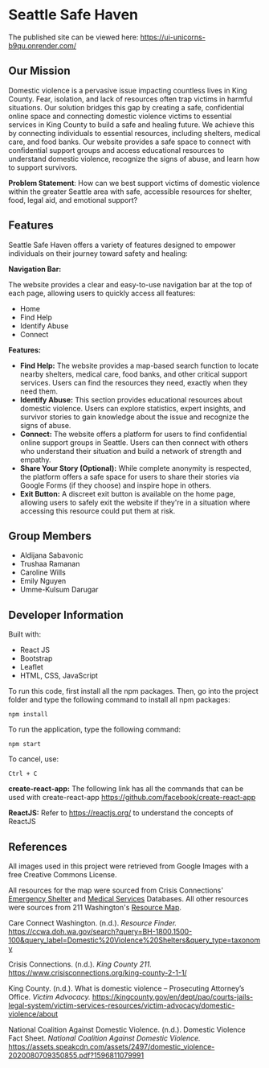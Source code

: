 # Seattle Safe Haven

The published site can be viewed here: https://ui-unicorns-b9qu.onrender.com/ 

## Our Mission

Domestic violence is a pervasive issue impacting countless lives in King County. Fear, isolation, and lack of resources often trap victims in harmful situations. Our solution bridges this gap by creating a safe, confidential online space and connecting domestic violence victims to essential services in King County to build a safe and healing future. We achieve this by connecting individuals to essential resources, including shelters, medical care, and food banks. Our website provides a safe space to connect with confidential support groups and access educational resources to understand domestic violence, recognize the signs of abuse, and learn how to support survivors.

**Problem Statement**: How can we best support victims of domestic violence within the greater Seattle area with safe, accessible resources for shelter, food, legal aid, and emotional support?

## Features

Seattle Safe Haven offers a variety of features designed to empower individuals on their journey toward safety and healing:

**Navigation Bar:**

The website provides a clear and easy-to-use navigation bar at the top of each page, allowing users to quickly access all features:

- Home
- Find Help
- Identify Abuse
- Connect
  
**Features:**

- **Find Help:** The website provides a map-based search function to locate nearby shelters, medical care, food banks, and other critical support services. Users can find the resources they need, exactly when they need them.
- **Identify Abuse:** This section provides educational resources about domestic violence. Users can explore statistics, expert insights, and survivor stories to gain knowledge about the issue and recognize the signs of abuse.
- **Connect:** The website offers a platform for users to find confidential online support groups in Seattle. Users can then connect with others who understand their situation and build a network of strength and empathy.
- **Share Your Story (Optional):** While complete anonymity is respected, the platform offers a safe space for users to share their stories via Google Forms (if they choose) and inspire hope in others.
- **Exit Button:** A discreet exit button is available on the home page, allowing users to safely exit the website if they're in a situation where accessing this resource could put them at risk.

## Group Members

- Aldijana Sabavonic
- Trushaa Ramanan
- Caroline Wills
- Emily Nguyen
- Umme-Kulsum Darugar 

## Developer Information

Built with:

- React JS
- Bootstrap
- Leaflet
- HTML, CSS, JavaScript

To run this code, first install all the npm packages. Then, go into the project folder and type the following command to install all npm packages:

`npm install`

To run the application, type the following command:

`npm start`

To cancel, use: 

`Ctrl + C`

**create-react-app:** The following link has all the commands that can be used with create-react-app https://github.com/facebook/create-react-app

**ReactJS:** Refer to https://reactjs.org/ to understand the concepts of ReactJS

## References

All images used in this project were retrieved from Google Images with a free Creative Commons License.

All resources for the map were sourced from Crisis Connections' [Emergency Shelter](https://www.crisisconnections.org/wp-content/uploads/2024/04/6.-ESB-Emergency-Shelters-2nd-Quarter-2024-3.pdf) and [Medical Services](https://www.crisisconnections.org/wp-content/uploads/2024/04/5.ESB-Seattle-Health-Services-2nd-Quarter-2024-3.pdf) Databases. All other resources were sources from 211 Washington's [Resource Map](https://search.wa211.org/en/search?query=RP-1400.2500&query_label=General+Counseling+Services&query_type=taxonomy&location=King+County%2C+Washington%2C+United+States&coords=-122.297622%2C47.59526). 

Care Connect Washington. (n.d.). *Resource Finder.* https://ccwa.doh.wa.gov/search?query=BH-1800.1500-100&query_label=Domestic%20Violence%20Shelters&query_type=taxonomy

Crisis Connections. (n.d.). *King County 211.* https://www.crisisconnections.org/king-county-2-1-1/

King County. (n.d.). What is domestic violence – Prosecuting Attorney’s Office. *Victim Advocacy.* https://kingcounty.gov/en/dept/pao/courts-jails-legal-system/victim-services-resources/victim-advocacy/domestic-violence/about

National Coalition Against Domestic Violence. (n.d.). Domestic Violence Fact Sheet. *National Coalition Against Domestic Violence.* https://assets.speakcdn.com/assets/2497/domestic_violence-2020080709350855.pdf?1596811079991
